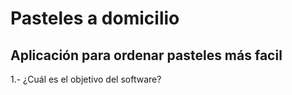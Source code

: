 # Pasteles a domicilio
## Aplicación para ordenar pasteles más facil 
1.- ¿Cuál es el objetivo del software?